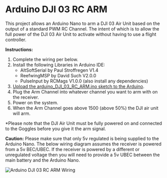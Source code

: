 # Arduino DJI 03 RC ARM

This project allows an Arduino Nano to arm a DJI 03 Air Unit based on the output of a standard PWM RC Channel. The intent of which is to allow the full power of the DJI 03 Air Unit to activate without having to use a flight controller.

**Instructions:**
1. Complete the wiring per below.
2. Install the following Libraries in Arduino IDE:
   - AltSoftSerial by Paul Stroffregen V1.4
   - ReefwingMSP by David Such V2.0.0
   - PulseInput by RCMags V1.0.0 (also install any dependencies)
3. [Upload the arduino_DJI_03_RC_ARM.ino sketch to the Arduino](https://support.arduino.cc/hc/en-us/articles/4733418441116-Upload-a-sketch-in-Arduino-IDE).
4. Plug the Arm Channel into whatever channel you want to arm with on the receiver.
5. Power on the system.
6. When the Arm Channel goes above 1500 (above 50%) the DJI air unit will arm.

*Please note that the DJI Air Unit must be fully powered on and connected to the Goggles before you give it the arm signal. 

**Caution:**
Please make sure that only 5v regulated is being supplied to the Arduino Nano.  The below wiring diagram assumes the receiver is powered from a 5v BEC/UBEC.  If the receiver is powered by a different or unregulated voltage then you will need to provide a 5v UBEC between the main battery and the Arduino Nano. 

![Arduino DJI 03 RC ARM Wiring](https://i.imgur.com/l8pAnhi.jpg)
